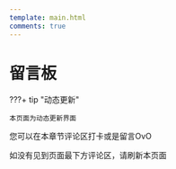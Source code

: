 ```yaml
---
template: main.html
comments: true
---
```


# 留言板

???+ tip "动态更新"

    本页面为动态更新界面

您可以在本章节评论区打卡或是留言OvO

如没有见到页面最下方评论区，请刷新本页面